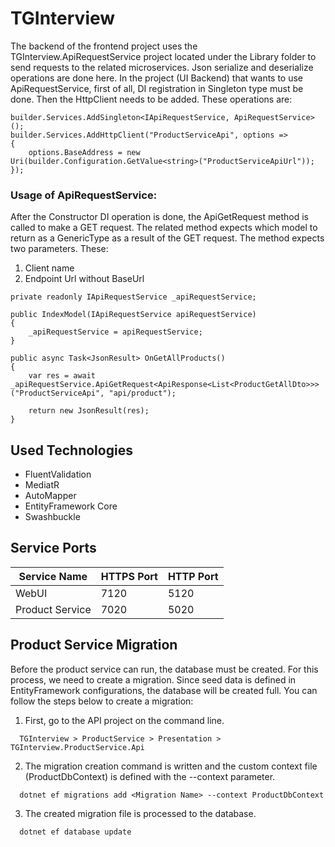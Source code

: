 # TGInterview
The backend of the frontend project uses the TGInterview.ApiRequestService project located under the Library folder to send requests to the related microservices. Json serialize and deserialize operations are done here. In the project (UI Backend) that wants to use ApiRequestService, first of all, DI registration in Singleton type must be done. Then the HttpClient needs to be added. These operations are:

```
builder.Services.AddSingleton<IApiRequestService, ApiRequestService>();
builder.Services.AddHttpClient("ProductServiceApi", options =>
{
    options.BaseAddress = new Uri(builder.Configuration.GetValue<string>("ProductServiceApiUrl"));
});
```

### Usage of ApiRequestService:
After the Constructor DI operation is done, the ApiGetRequest method is called to make a GET request. The related method expects which model to return as a GenericType as a result of the GET request. The method expects two parameters. These:
1) Client name
2) Endpoint Url without BaseUrl
```
private readonly IApiRequestService _apiRequestService;

public IndexModel(IApiRequestService apiRequestService)
{
    _apiRequestService = apiRequestService;
}

public async Task<JsonResult> OnGetAllProducts()
{
    var res = await _apiRequestService.ApiGetRequest<ApiResponse<List<ProductGetAllDto>>>("ProductServiceApi", "api/product");

    return new JsonResult(res);
}
```

## Used Technologies
- FluentValidation
- MediatR
- AutoMapper
- EntityFramework Core
- Swashbuckle

## Service Ports
| Service Name     | HTTPS Port  | HTTP Port |
| ---------------- | ----------- | --------- |
| WebUI            | 7120        | 5120      |
| Product Service  | 7020        | 5020      |

## Product Service Migration
Before the product service can run, the database must be created. For this process, we need to create a migration. Since seed data is defined in EntityFramework configurations, the database will be created full. You can follow the steps below to create a migration:

1) First, go to the API project on the command line. 
```
  TGInterview > ProductService > Presentation > TGInterview.ProductService.Api
```
2) The migration creation command is written and the custom context file (ProductDbContext) is defined with the --context parameter.
```
  dotnet ef migrations add <Migration Name> --context ProductDbContext
```
3) The created migration file is processed to the database.
```
  dotnet ef database update
```
